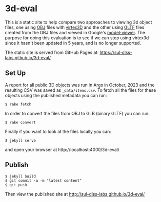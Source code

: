 # 3d-eval

This is a static site to help compare two approaches to viewing 3d object files, one using [OBJ] files with [virtex3D] and the other using [GLTF] files created from the OBJ files and viewed in Google's [model-viewer]. The purpose for doing this evaluation is to see if we can stop using virtex3d since it hasn't been updated in 5 years, and is no longer supported.

The static site is served from GitHub Pages at: https://sul-dlss-labs.github.io/3d-eval/

## Set Up

A report for all public 3D objects was run in Argo in October, 2023 and the resulting CSV was saved as `_data/items.csv`.  To fetch all the files for these objects using the published metadata you can run:

```shell
$ rake fetch
```

In order to convert the files from OBJ to GLB (binary GLTF) you can run:

```shell
$ rake convert
```

Finally if you want to look at the files locally you can:

```shell
$ jekyll serve
```

and open your browser at http://localhost:4000/3d-eval/

## Publish

```shell
$ jekyll build
$ git commit -a -m "latest content"
$ git push
```

Then view the published site at http://sul-dlss-labs.github.io/3d-eval/

[OBJ]: https://en.wikipedia.org/wiki/Wavefront_.obj_file
[GLTF]: https://en.wikipedia.org/wiki/GlTF
[virtex3d]: https://github.com/edsilv/virtex
[model-viewer]: https://modelviewer.dev/
